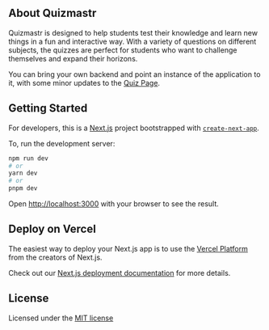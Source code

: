 ## About Quizmastr

Quizmastr is designed to help students test their knowledge and learn new things in a fun and interactive way. With a variety of questions on different subjects, the quizzes are perfect for students who want to challenge themselves and expand their horizons.

You can bring your own backend and point an instance of the application to it, with some minor updates to the [Quiz Page](https://github.com/swiftugandan/quizmastr/blob/32b4a2a2fbc9f7cdfaafcbd7b144b76c8fd20c68/pages/year/%5Byear%5D/subject/%5Bsubject%5D/index.js#L96).

## Getting Started

For developers, this is a [Next.js](https://nextjs.org/) project bootstrapped with [`create-next-app`](https://github.com/vercel/next.js/tree/canary/packages/create-next-app).


To, run the development server:

```bash
npm run dev
# or
yarn dev
# or
pnpm dev
```

Open [http://localhost:3000](http://localhost:3000) with your browser to see the result.


## Deploy on Vercel

The easiest way to deploy your Next.js app is to use the [Vercel Platform](https://vercel.com/new?utm_medium=default-template&filter=next.js&utm_source=create-next-app&utm_campaign=create-next-app-readme) from the creators of Next.js.

Check out our [Next.js deployment documentation](https://nextjs.org/docs/deployment) for more details.

## License

Licensed under the [MIT license](https://github.com/swiftugandan/quizmastr/blob/main/README.md)

